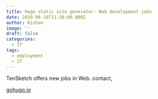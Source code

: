 ```yaml
---
title: Hugo static site generator- Web development jobs
date: 2019-06-16T11:36:00.000Z
author: Kishan
image: ''
draft: false
categories:
  - IT
tags:
  - employment
  - IT
---
```

TenSketch offers new jobs in Web. contact,

[gohugo.io](https://discourse.gohugo.io/)
